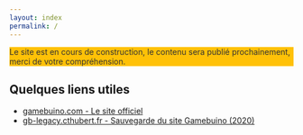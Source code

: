 ```yaml
---
layout: index
permalink: /
---
```


<section>
	<article style="background-color: #ffc107; color: #333;" >
		<p>
			Le site est en cours de construction, le contenu sera publié prochainement, merci de votre compréhension.
		</p>
	</article>
	<article>
		<h2>Quelques liens utiles</h2>
		<ul>
            <li><a href="https://gamebuino.com/" >gamebuino.com - Le site officiel</a></li>
            <li><a href="https://gb-legacy.cthubert.fr" >gb-legacy.cthubert.fr - Sauvegarde du site Gamebuino (2020)</a></li>
        </ul>
	</article>
</section>